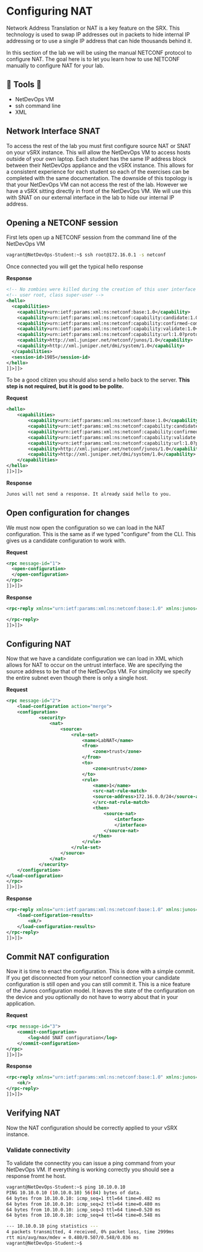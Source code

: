 Configuring NAT
===============

Network Address Translation or NAT is a key feature on the SRX. This technology is used to swap IP addresses out in packets to hide internal IP addressing or to use a single IP address that can hide thousands behind it.

In this section of the lab we will be using the manual NETCONF protocol to configure NAT. The goal here is to let you learn how to use NETCONF manually to configure NAT for your lab.

:wrench: Tools :wrench:
-----------------------

-	NetDevOps VM
-	ssh command line
-	XML

Network Interface SNAT
----------------------

To access the rest of the lab you must first configure source NAT or SNAT on your vSRX instance. This will allow the NetDevOps VM to access hosts outside of your own laptop. Each student has the same IP address block between their NetDevOps appliance and the vSRX instance. This allows for a consistent experience for each student so each of the exercises can be completed with the same documentation. The downside of this topology is that your NetDevOps VM can not access the rest of the lab. However we have a vSRX sitting directly in front of the NetDevOps VM. We will use this with SNAT on our external interface in the lab to hide our internal IP address.

Opening a NETCONF session
-------------------------

First lets open up a NETCONF session from the command line of the NetDevOps VM

```bash
vagrant@NetDevOps-Student:~$ ssh root@172.16.0.1 -s netconf

```

Once connected you will get the typical hello response

**Response**

```xml
<!-- No zombies were killed during the creation of this user interface -->
<!-- user root, class super-user -->
<hello>
  <capabilities>
    <capability>urn:ietf:params:xml:ns:netconf:base:1.0</capability>
    <capability>urn:ietf:params:xml:ns:netconf:capability:candidate:1.0</capability>
    <capability>urn:ietf:params:xml:ns:netconf:capability:confirmed-commit:1.0</capability>
    <capability>urn:ietf:params:xml:ns:netconf:capability:validate:1.0</capability>
    <capability>urn:ietf:params:xml:ns:netconf:capability:url:1.0?protocol=http,ftp,file</capability>
    <capability>http://xml.juniper.net/netconf/junos/1.0</capability>
    <capability>http://xml.juniper.net/dmi/system/1.0</capability>
  </capabilities>
  <session-id>1985</session-id>
</hello>
]]>]]>
```

To be a good citizen you should also send a hello back to the server. **This step is not required, but it is good to be polite.**

**Request**

```xml
<hello>
    <capabilities>
        <capability>urn:ietf:params:xml:ns:netconf:base:1.0</capability>
        <capability>urn:ietf:params:xml:ns:netconf:capability:candidate:1.0</capability>
        <capability>urn:ietf:params:xml:ns:netconf:capability:confirmed-commit:1.0</capability>
        <capability>urn:ietf:params:xml:ns:netconf:capability:validate:1.0</capability>
        <capability>urn:ietf:params:xml:ns:netconf:capability:url:1.0?protocol=http,ftp,file</capability>
        <capability>http://xml.juniper.net/netconf/junos/1.0</capability>
        <capability>http://xml.juniper.net/dmi/system/1.0</capability>
    </capabilities>
</hello>
]]>]]>

```

**Response**

```bash
Junos will not send a response. It already said hello to you.

```

Open configuration for changes
------------------------------

We must now open the configuration so we can load in the NAT configuration. This is the same as if we typed "configure" from the CLI. This gives us a candidate configuration to work with.

**Request**

```xml
<rpc message-id="1">
  <open-configuration>
  </open-configuration>
</rpc>
]]>]]>
```

**Response**

```xml
<rpc-reply xmlns="urn:ietf:params:xml:ns:netconf:base:1.0" xmlns:junos="http://xml.juniper.net/junos/12.1X47/junos" message-id="1">

</rpc-reply>
]]>]]>
```

Configuring NAT
---------------

Now that we have a candidate configuration we can load in XML which allows for NAT to occur on the untrust interface. We are specifying the source address to be that of the NetDevOps VM. For simplicity we specify the entire subnet even though there is only a single host.

**Request**

```xml
<rpc message-id="2">
    <load-configuration action="merge">
    <configuration>
            <security>
                <nat>
                    <source>
                        <rule-set>
                            <name>LabNAT</name>
                            <from>
                                <zone>trust</zone>
                            </from>
                            <to>
                                <zone>untrust</zone>
                            </to>
                            <rule>
                                <name>1</name>
                                <src-nat-rule-match>
                                <source-address>172.16.0.0/24</source-address>
                                </src-nat-rule-match>
                                <then>
                                    <source-nat>
                                        <interface>
                                        </interface>
                                    </source-nat>
                                </then>
                            </rule>
                        </rule-set>
                    </source>
                </nat>
            </security>
    </configuration>
</load-configuration>
</rpc>
]]>]]>
```

**Response**

```xml
<rpc-reply xmlns="urn:ietf:params:xml:ns:netconf:base:1.0" xmlns:junos="http://xml.juniper.net/junos/12.1X47/junos" message-id="2">
    <load-configuration-results>
        <ok/>
    </load-configuration-results>
</rpc-reply>
]]>]]>
```

Commit NAT configuration
------------------------

Now it is time to enact the configuration. This is done with a simple commit. If you get disconnected from your netconf connection your candidate configuration is still open and you can still commit it. This is a nice feature of the Junos configuration model. It leaves the state of the configuration on the device and you optionally do not have to worry about that in your application.

**Request**

```xml
<rpc message-id="3">
    <commit-configuration>
        <log>Add SNAT configuration</log>
    </commit-configuration>
</rpc>
]]>]]>
```

**Response**

```xml
<rpc-reply xmlns="urn:ietf:params:xml:ns:netconf:base:1.0" xmlns:junos="http://xml.juniper.net/junos/12.1X47/junos" message-id="3">
    <ok/>
</rpc-reply>
]]>]]>
```

Verifying NAT
-------------

Now the NAT configuration should be correctly applied to your vSRX instance.

### Validate connectivity

To validate the connectity you can issue a ping command from your NetDevOps VM. If everything is working correctly you should see a response fromt he host.

```bash
vagrant@NetDevOps-Student:~$ ping 10.10.0.10
PING 10.10.0.10 (10.10.0.10) 56(84) bytes of data.
64 bytes from 10.10.0.10: icmp_seq=1 ttl=64 time=0.482 ms
64 bytes from 10.10.0.10: icmp_seq=2 ttl=64 time=0.480 ms
64 bytes from 10.10.0.10: icmp_seq=3 ttl=64 time=0.520 ms
64 bytes from 10.10.0.10: icmp_seq=4 ttl=64 time=0.548 ms

--- 10.10.0.10 ping statistics ---
4 packets transmitted, 4 received, 0% packet loss, time 2999ms
rtt min/avg/max/mdev = 0.480/0.507/0.548/0.036 ms
vagrant@NetDevOps-Student:~$
```
